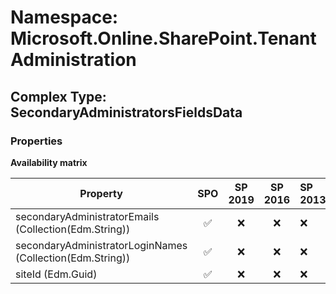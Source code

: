 # Namespace: Microsoft.Online.SharePoint.TenantAdministration

## Complex Type: SecondaryAdministratorsFieldsData

### Properties

**Availability matrix**

Property | SPO | SP 2019 | SP 2016 | SP 2013
----------|:---:|:-------:|:-------:|:-------
secondaryAdministratorEmails (Collection(Edm.String)) | ✅ | ❌ | ❌ | ❌
secondaryAdministratorLoginNames (Collection(Edm.String)) | ✅ | ❌ | ❌ | ❌
siteId (Edm.Guid) | ✅ | ❌ | ❌ | ❌
